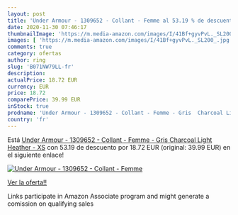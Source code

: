 ```yaml
---
layout: post
title: 'Under Armour - 1309652 - Collant - Femme al 53.19 % de descuento'
date: 2020-11-30 07:46:17
thumbnailImage: 'https://m.media-amazon.com/images/I/41Bf+gyvPvL._SL200_.jpg'
images: [ 'https://m.media-amazon.com/images/I/41Bf+gyvPvL._SL200_.jpg' ]
comments: true
category: ofertas
author: ring
slug: 'B071NW79LL-fr'
description:
actualPrice: 18.72 EUR
currency: EUR
price: 18.72
comparePrice: 39.99 EUR
inStock: true
prodname: 'Under Armour - 1309652 - Collant - Femme - Gris  Charcoal Light Heather  - XS'
country: 'fr'
---
```


Está [Under Armour - 1309652 - Collant - Femme - Gris  Charcoal Light Heather  - XS](https://www.amazon.fr/dp/B071NW79LL/?tag=tolees0d-21) con 53.19 de descuento por 18.72 EUR (original: 39.99 EUR) en el siguiente enlace!

[![Under Armour - 1309652 - Collant - Femme](https://m.media-amazon.com/images/I/41Bf+gyvPvL._SL200_.jpg)](https://www.amazon.fr/dp/B071NW79LL/?tag=tolees0d-21)

[Ver la oferta!!](https://www.amazon.fr/dp/B071NW79LL/?tag=tolees0d-21)

Links participate in Amazon Associate program and might generate a comission on qualifying sales


